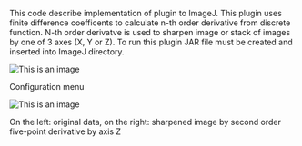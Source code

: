 This code describe implementation of plugin to ImageJ. This plugin uses finite difference coefficents to calculate n-th order derivative from discrete function. N-th order derivatve is used to sharpen image or stack of images by one of 3 axes (X, Y or Z). To run this plugin JAR file must be created and inserted into ImageJ directory.

![This is an image](https://i.ibb.co/bd3y8Ty/Screenshot-3.png)

Configuration menu

![This is an image](https://i.ibb.co/fxMKsr4/Screenshot-2.png)

On the left: original data, on the right: sharpened image by second order five-point derivative by axis Z

